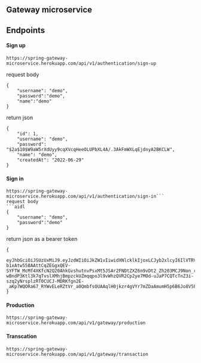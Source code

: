 ## Gateway microservice

## Endpoints
#### Sign up
```aidl
https://spring-gateway-microservice.herokuapp.com/api/v1/authentication/sign-up
```
request body
```aidl
{
    "username": "demo",
	"password":"demo",
	"name":"demo"
}
```
return json
```aidl
{
	"id": 1,
	"username": "demo",
	"password": "$2a$10$W9aW5rXdUyy9cqXVcqHeeOLUPbXL4A/.3AkFmWXLqEjdnyA2BKCLW",
	"name": "demo",
	"createdAt": "2022-06-29"
}
```


#### Sign in
```aidl
https://spring-gateway-microservice.herokuapp.com/api/v1/authentication/sign-in```
request body
```aidl
{
    "username": "demo",
	"password":"demo"
}
```
return json as a bearer token
```aidl
{
	eyJhbGciOiJSUzUxMiJ9.eyJzdWIiOiJkZW1vIiwidXNlcklkIjoxLCJyb2xlcyI6IlVTRVIiLCJleHAiOjE2NTY1NTk1NDh9.YTVvI_7ZP3GwvszwAf8YXWBSVEaOK3p68RUoB1ISmL-b1xAtw558AAttCqZEGgxQEV-SYFTW_McMf4XKfcN2Q20AhkGvshutnvPsxMt5JSAr2FNDtZXZ6n9vDt2_Zh203MCJ9Non_rC2WyC0SrzQLnCx1BPMOU0aTC-wBndP3Ktl3k7qTvslXMhjBmpzckUZmqqpo3l9vWhzQVR2Cp2ye7MOd-uJaP7CQTcTnZ3i-szq2yNrsplzRT0CUCJ-MDRKfgn2E-_aKp7WQORa67_RYWvELeRZtVr_a0QmbfsOUAAqlH0jkzr4gVYr7mZDaAmumH5p6B6Jo8V5F_9ajvYLxw
}
```
#### Production
```aidl
https://spring-gateway-microservice.herokuapp.com/api/v1/gateway/production
```
#### Transcation
```aidl
https://spring-gateway-microservice.herokuapp.com/api/v1/gateway/transaction
```